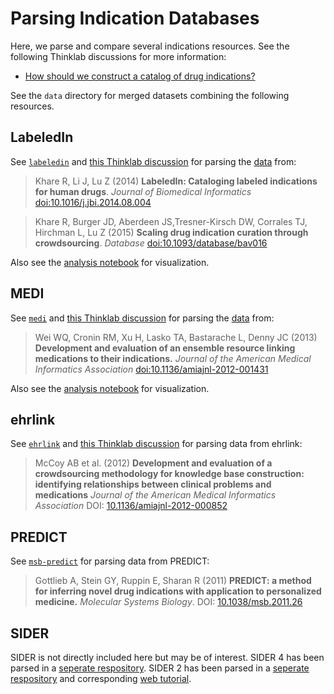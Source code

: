 # Parsing Indication Databases

Here, we parse and compare several indications resources. See the following Thinklab discussions for more information:

+ [How should we construct a catalog of drug indications?](http://thinklab.com/discussion/how-should-we-construct-a-catalog-of-drug-indications/21)

See the `data` directory for merged datasets combining the following resources.

## LabeledIn

See [`labeledin`](labeledin) and [this Thinklab discussion](http://thinklab.com/discussion/processing-labeledin-to-extract-indications/46) for parsing the [data](http://ftp.ncbi.nlm.nih.gov/pub/lu/LabeledIn/) from:

> Khare R, Li J, Lu Z (2014) **LabeledIn: Cataloging labeled indications for human drugs**. *Journal of Biomedical Informatics* [doi:10.1016/j.jbi.2014.08.004](https://dx.doi.org/10.1016/j.jbi.2014.08.004)

> Khare R, Burger JD, Aberdeen JS,Tresner-Kirsch DW, Corrales TJ, Hirchman L, Lu Z (2015) **Scaling drug indication curation through crowdsourcing**. *Database* [doi:10.1093/database/bav016](https://dx.doi.org/10.1093/database/bav016)

Also see the [analysis notebook](http://git.dhimmel.com/indications/labeledin/) for visualization.

## MEDI

See [`medi`](medi) and [this Thinklab discussion](http://thinklab.com/discussion/medi-indications-data-discrepancy-in-resource-specific-counts/31) for parsing the [data](http://knowledgemap.mc.vanderbilt.edu/research/content/MEDI) from:

> Wei WQ, Cronin RM, Xu H, Lasko TA, Bastarache L, Denny JC (2013) **Development and evaluation of an ensemble resource linking medications to their indications.** *Journal of the American Medical Informatics Association* [doi:10.1136/amiajnl-2012-001431](http://dx.doi.org/10.1136/amiajnl-2012-001431)

Also see the [analysis notebook](http://git.dhimmel.com/indications/medi/) for visualization.

## ehrlink

See [`ehrlink`](ehrlink) and [this Thinklab discussion](http://thinklab.com/discussion/extracting-indications-from-the-ehrlink-resource/62) for parsing data from ehrlink:

> McCoy AB et al. (2012) **Development and evaluation of a crowdsourcing methodology for knowledge base construction: identifying relationships between clinical problems and medications** *Journal of the American Medical Informatics Association* DOI: [10.1136/amiajnl-2012-000852](https://dx.doi.org/10.1136/amiajnl-2012-000852)

## PREDICT

See [`msb-predict`](msb-predict) for parsing data from PREDICT:

> Gottlieb A, Stein GY, Ruppin E, Sharan R (2011) **PREDICT: a method for inferring novel drug indications with application to personalized medicine.** *Molecular Systems Biology*. DOI: [10.1038/msb.2011.26](https://dx.doi.org/10.1038/msb.2011.26)

## SIDER

SIDER is not directly included here but may be of interest. SIDER 4 has been parsed in a [seperate respository](https://github.com/dhimmel/SIDER4). SIDER 2 has been parsed in a [seperate respository](https://github.com/dhimmel/SIDER2) and corresponding [web tutorial](http://git.dhimmel.com/SIDER2/).

